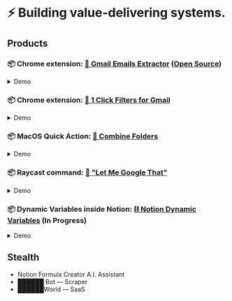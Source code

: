 # ⚡ Building value-delivering systems.

## Products
### 📦 Chrome extension: [💌 Gmail Emails Extractor](https://chrome.google.com/webstore/detail/gmail-emails-extractor/ellkphpnllmbahfkcifbdmbioaahflga) ([Open Source](https://github.com/leofritsch/gmail-emails-extractor))

  <details>
  
  <summary>Demo</summary>

  ![demo](https://lh3.googleusercontent.com/2RzmtG-5XvbzIw5W6KlxDh3lojaus34-97RUohrs3j_gh2TrAXmzRQk7Y7JGRmcXePHuo2qAL-8dqCRxBItq8Dxg=w640-h400-e365-rj-sc0x00ffffff)
  </details>

### 📦 Chrome extension: [📮 1 Click Filters for Gmail](https://chrome.google.com/webstore/detail/pdokhkklnjljpcdopemmigpceokpdild/)             
  <details>
  <summary>Demo</summary>
  
  ![demo](https://lh3.googleusercontent.com/wEXltxCFyr3vdIbLTrNkQo_EW-M-gdFYjAVXTyXVed6gA55Dm2_X5MVJgLw57l4K5ELeDKB1c-qx6AzHTRy55jyiPA=w640-h400-e365-rj-sc0x00ffffff)
  </details>
  
### 📦 MacOS Quick Action: [📁 Combine Folders](https://leofree.gumroad.com/l/combinefolders)
  <details>
  <summary>Demo</summary>
  
  ![demo](https://public-files.gumroad.com/l03wsrm8jfcgs97uaowpts1ezjjo)
  </details>

### 📦 Raycast command: [🤡 "Let Me Google That"](https://github.com/raycast/script-commands/tree/master/commands#Communication:~:text=Let%20Me%20Google%20That%20For%20You)
  <details>
  <summary>Demo</summary>
  
  ![demo](https://github.com/leofritsch/leofritsch/assets/37147752/fa34951c-9eea-46e2-829c-e1f6acc028b2)
  </details>

### 📦 Dynamic Variables inside Notion: [⛓️ Notion Dynamic Variables](https://github.com/leofritsch/notion-dynamic-variables/) (In Progress)
  <details>
  <summary>Demo</summary>
  
  ![demo]()
  </details>



  
## Stealth
- Notion Formula Creator A.I. Assistant
- ██████ Bot — Scraper
- ██████World — SaaS

